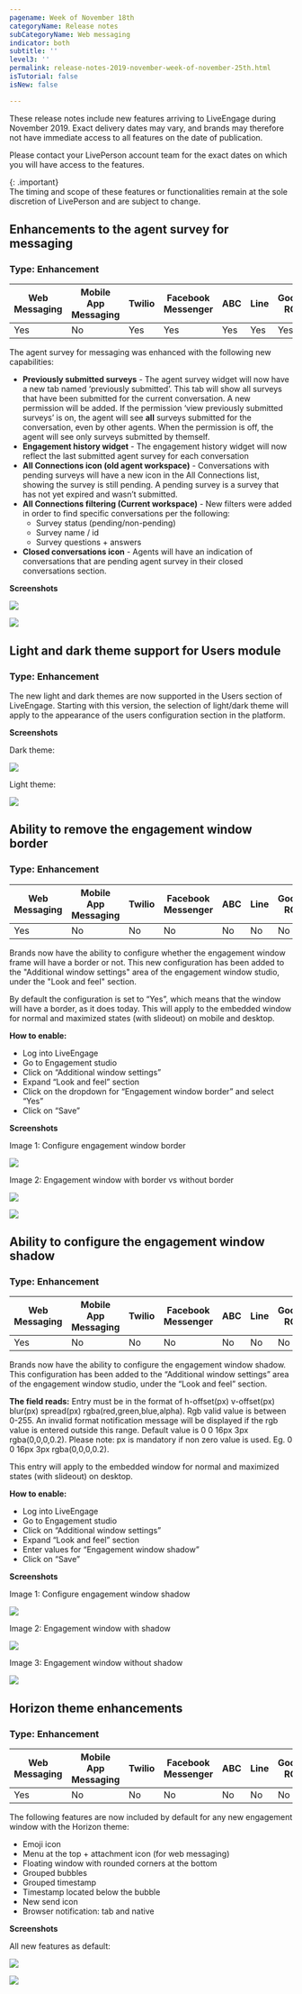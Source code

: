 ```yaml
---
pagename: Week of November 18th
categoryName: Release notes
subCategoryName: Web messaging
indicator: both
subtitle: ''
level3: ''
permalink: release-notes-2019-november-week-of-november-25th.html
isTutorial: false
isNew: false

---
```

These release notes include new features arriving to LiveEngage during November 2019. Exact delivery dates may vary, and brands may therefore not have immediate access to all features on the date of publication.

Please contact your LivePerson account team for the exact dates on which you will have access to the features.

{: .important}  
The timing and scope of these features or functionalities remain at the sole discretion of LivePerson and are subject to change.

## Enhancements to the agent survey for messaging

### Type: Enhancement

<div class="tablecontainer">
<table class="releasenotes">
<thead>
<tr class="categoryrow">
<th>Web Messaging</th>
<th>Mobile App Messaging</th>
<th>Twilio</th>
<th>Facebook Messenger</th>
<th>ABC</th>
<th>Line</th>
<th>Google RCS</th>
<th>Google My Business</th>
<th>WhatsApp Business</th>
<th>CM</th>
<th>WeChat</th>
<th>Chat</th>
</tr>
</thead>
<tbody>
<tr>
<td>Yes</td>
<td>No</td>
<td>Yes</td>
<td>Yes</td>
<td>Yes</td>
<td>Yes</td>
<td>Yes</td>
<td>Yes</td>
<td>Yes</td>
<td>Yes</td>
<td>Yes</td>
<td>Yes</td>
</tr>
</tbody>
</table>
</div>

The agent survey for messaging was enhanced with the following new capabilities:
* **Previously submitted surveys** - The agent survey widget will now have a new tab named ‘previously submitted’. This tab will show all surveys that have been submitted for the current conversation. A new permission will be added. If the permission ‘view previously submitted surveys’ is on, the agent will see **all** surveys submitted for the conversation, even by other agents. When the permission is off, the agent will see only surveys submitted by themself.
* **Engagement history widget** - The engagement history widget will now reflect the last submitted agent survey for each conversation
* **All Connections icon (old agent workspace)** - Conversations with pending surveys will have a new icon in the All Connections list, showing the survey is still pending. A pending survey is a survey that has not yet expired and wasn’t submitted.
* **All Connections filtering (Current workspace)** - New filters were added in order to find specific conversations per the following:
  * Survey status (pending/non-pending)
  * Survey name / id
  * Survey questions + answers
* **Closed conversations icon** - Agents will have an indication of conversations that are pending agent survey in their closed conversations section.

**Screenshots** 

![](img/week-of-november-25th-1)

![](img/week-of-november-25th-2)

## Light and dark theme support for Users module

### Type: Enhancement

The new light and dark themes are now supported in the Users section of LiveEngage. Starting with this version, the selection of light/dark theme will apply to the appearance of the users configuration section in the platform. 

**Screenshots** 

Dark theme:

![](img/week-of-november-25th-3)

Light theme: 

![](img/week-of-november-25th-4)

## Ability to remove the engagement window border

### Type: Enhancement 

<div class="tablecontainer">
<table class="releasenotes">
<thead>
<tr class="categoryrow">
<th>Web Messaging</th>
<th>Mobile App Messaging</th>
<th>Twilio</th>
<th>Facebook Messenger</th>
<th>ABC</th>
<th>Line</th>
<th>Google RCS</th>
<th>Google My Business</th>
<th>WhatsApp Business</th>
<th>CM</th>
<th>WeChat</th>
<th>Chat</th>
</tr>
</thead>
<tbody>
<tr>
<td>Yes</td>
<td>No</td>
<td>No</td>
<td>No</td>
<td>No</td>
<td>No</td>
<td>No</td>
<td>No</td>
<td>No</td>
<td>No</td>
<td>No</td>
<td>Yes</td>
</tr>
</tbody>
</table>
</div>

Brands now have the ability to configure whether the engagement window frame will have a border or not. This new configuration has been added to the "Additional window settings" area of the engagement window studio, under the "Look and feel" section.

By default the configuration is set to “Yes”, which means that the window will have a border, as it does today. This will apply to the embedded window for normal and maximized states (with slideout) on mobile and desktop.

**How to enable:**
* Log into LiveEngage
* Go to Engagement studio
* Click on “Additional window settings”
* Expand “Look and feel” section
* Click on the dropdown for “Engagement window border” and select “Yes”
* Click on “Save”

**Screenshots** 

Image 1: Configure engagement window border

![](img/week-of-november-25th-5)

Image 2: Engagement window with border vs without border

![](img/week-of-november-25th-6)

![](img/week-of-november-25th-7)

## Ability to configure the engagement window shadow 

### Type: Enhancement

<div class="tablecontainer">
<table class="releasenotes">
<thead>
<tr class="categoryrow">
<th>Web Messaging</th>
<th>Mobile App Messaging</th>
<th>Twilio</th>
<th>Facebook Messenger</th>
<th>ABC</th>
<th>Line</th>
<th>Google RCS</th>
<th>Google My Business</th>
<th>WhatsApp Business</th>
<th>CM</th>
<th>WeChat</th>
<th>Chat</th>
</tr>
</thead>
<tbody>
<tr>
<td>Yes</td>
<td>No</td>
<td>No</td>
<td>No</td>
<td>No</td>
<td>No</td>
<td>No</td>
<td>No</td>
<td>No</td>
<td>No</td>
<td>No</td>
<td>Yes</td>
</tr>
</tbody>
</table>
</div>

Brands now have the ability to configure the engagement window shadow. This configuration has been added to the “Additional window settings” area of the engagement window studio, under the “Look and feel” section.

**The field reads:** Entry must be in the format of h-offset(px) v-offset(px) blur(px) spread(px) rgba(red,green,blue,alpha). Rgb valid value is between 0-255. An invalid format notification message will be displayed if the rgb value is entered outside this range.
Default value is 0 0 16px 3px rgba(0,0,0,0.2). Please note: px is mandatory if non zero value is used. Eg. 0 0 16px 3px rgba(0,0,0,0.2).

This entry will apply to the embedded window for normal and maximized states (with slideout) on desktop.

**How to enable:** 
* Log into LiveEngage
* Go to Engagement studio
* Click on “Additional window settings”
* Expand “Look and feel” section
* Enter values for “Engagement window shadow”
* Click on “Save”

**Screenshots**

Image 1: Configure engagement window shadow

![](img/week-of-november-25th-8)

Image 2: Engagement window with shadow

![](img/week-of-november-25th-9)

Image 3: Engagement window without shadow

![](img/week-of-november-25th-10)

## Horizon theme enhancements

### Type: Enhancement

<div class="tablecontainer">
<table class="releasenotes">
<thead>
<tr class="categoryrow">
<th>Web Messaging</th>
<th>Mobile App Messaging</th>
<th>Twilio</th>
<th>Facebook Messenger</th>
<th>ABC</th>
<th>Line</th>
<th>Google RCS</th>
<th>Google My Business</th>
<th>WhatsApp Business</th>
<th>CM</th>
<th>WeChat</th>
<th>Chat</th>
</tr>
</thead>
<tbody>
<tr>
<td>Yes</td>
<td>No</td>
<td>No</td>
<td>No</td>
<td>No</td>
<td>No</td>
<td>No</td>
<td>No</td>
<td>No</td>
<td>No</td>
<td>No</td>
<td>Yes</td>
</tr>
</tbody>
</table>
</div>

The following features are now included by default for any new engagement window with the Horizon theme:
* Emoji icon
* Menu at the top + attachment icon (for web messaging)
* Floating window with rounded corners at the bottom
* Grouped bubbles
* Grouped timestamp
* Timestamp located below the bubble
* New send icon
* Browser notification: tab and native

**Screenshots**

All new features as default: 

![](img/week-of-november-25th-11)

![](img/week-of-november-25th-12)
